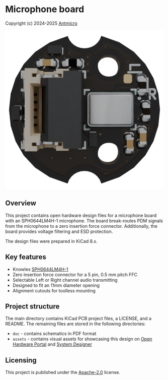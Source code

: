 # Microphone board

Copyright (c) 2024-2025 [Antmicro](https://www.antmicro.com)

![image](assets/previews/orthoT.png)

## Overview

This project contains open hardware design files for a microphone board with an SPH0644LM4H-1 microphone.
The board break-routes PDM signals from the microphone to a zero insertion force connector.
Additionally, the board provides voltage filtering and ESD protection.

The design files were prepared in KiCad 8.x.

## Key features

* Knowles [SPH0644LM4H-1](https://www.mouser.com/datasheet/2/218/ph0644lm4h-1_revc-1518995.pdf)
* Zero insertion force connector for a 5 pin, 0.5 mm pitch FFC
* Selectable Left or Right channel audio transmitting
* Designed to fit an 11mm diameter opening
* Alignment cutouts for toolless mounting 

## Project structure

The main directory contains KiCad PCB project files, a LICENSE, and a README.
The remaining files are stored in the following directories:

* `doc` - contains schematics in PDF format
* `assets` - contains visual assets for showcasing this design on [Open Hardware Portal](https://openhardware.antmicro.com) and [System Designer](https://designer.antmicro.com)

## Licensing

This project is published under the [Apache-2.0](LICENSE) license.
